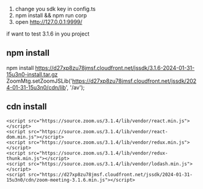 1. change you sdk key in config.ts
2. npm install && npm run corp
3. open http://127.0.0.1:9999/

if want to test 3.1.6 in you project 
## npm install

npm install https://d27xp8zu78jmsf.cloudfront.net/jssdk/3.1.6-2024-01-31-15u3n0-install.tar.gz
ZoomMtg.setZoomJSLib('https://d27xp8zu78jmsf.cloudfront.net/jssdk/2024-01-31-15u3n0/cdn/lib', '/av');

## cdn install
    <script src="https://source.zoom.us/3.1.4/lib/vendor/react.min.js"></script>
    <script src="https://source.zoom.us/3.1.4/lib/vendor/react-dom.min.js"></script>
    <script src="https://source.zoom.us/3.1.4/lib/vendor/redux.min.js"></script>
    <script src="https://source.zoom.us/3.1.4/lib/vendor/redux-thunk.min.js"></script>
    <script src="https://source.zoom.us/3.1.4/lib/vendor/lodash.min.js"></script>
    <script src="https://d27xp8zu78jmsf.cloudfront.net/jssdk/2024-01-31-15u3n0/cdn/zoom-meeting-3.1.6.min.js"></script>

